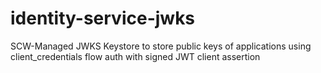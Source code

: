 # identity-service-jwks
SCW-Managed JWKS Keystore to store public keys of applications using client_credentials flow auth with signed JWT client assertion
